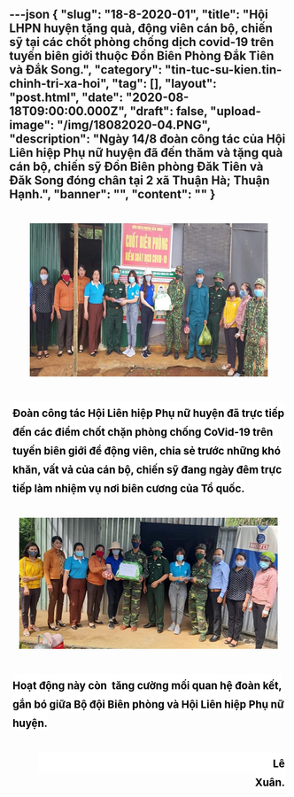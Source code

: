 ---json
{
    "slug": "18-8-2020-01",
    "title": "Hội LHPN huyện tặng quà, động viên cán bộ, chiến sỹ tại các chốt phòng chống dịch covid-19 trên tuyến biên giới thuộc Đồn Biên Phòng Đắk Tiên và Đắk  Song.",
    "category": "tin-tuc-su-kien.tin-chinh-tri-xa-hoi",
    "tag": [],
    "layout": "post.html",
    "date": "2020-08-18T09:00:00.000Z",
    "draft": false,
    "upload-image": "/img/18082020-04.PNG",
    "description": "Ngày 14/8 đoàn công tác của Hội Liên hiệp Phụ nữ huyện đã đến thăm và tặng quà cán bộ, chiến sỹ Đồn Biên phòng Đăk Tiên và Đăk Song đóng chân tại 2 xã Thuận Hà; Thuận Hạnh.",
    "banner": "",
    "__content__": ""
}
---
<h1 style="margin-left:4.5pt; margin-right:4.5pt; text-align:center"><img alt="" src="/img/18082020-03.PNG" /></h1>

<h1 style="margin-left:4.5pt; margin-right:4.5pt"><span style="background-color:white"><span style="font-size:14.0pt"><span style="background-color:white"><span style="color:black">Đo&agrave;n c&ocirc;ng t&aacute;c Hội Li&ecirc;n hiệp Phụ nữ huyện đ&atilde; trực tiếp đến c&aacute;c điểm chốt chặn ph&ograve;ng chống CoVid-19&nbsp;</span></span></span></span><span style="background-color:white"><span style="font-size:14.0pt"><span style="background-color:white"><span style="color:black">tr&ecirc;n tuyến bi&ecirc;n giới để động vi&ecirc;n, chia sẻ trước những kh&oacute; khăn, vất vả của c&aacute;n bộ, chiến sỹ đang ng&agrave;y đ&ecirc;m trực tiếp l&agrave;m nhiệm vụ nơi bi&ecirc;n cương của Tổ quốc. </span></span></span></span></h1>

<h1 style="margin-left:4.5pt; margin-right:4.5pt; text-align:center"><img alt="" src="/img/18082020-04.PNG" /></h1>

<h1 style="margin-left:4.5pt; margin-right:4.5pt"><span style="background-color:white"><span style="font-size:14.0pt"><span style="background-color:white"><span style="color:black">Hoạt động n&agrave;y c&ograve;n &nbsp;tăng cường mối quan hệ đo&agrave;n kết, gắn b&oacute; giữa Bộ đội Bi&ecirc;n ph&ograve;ng v&agrave; Hội Li&ecirc;n hiệp Phụ nữ huyện.</span></span></span></span></h1>

<h1 style="margin-left:4.5pt; margin-right:4.5pt; text-align:right"><span style="background-color:white"><span style="font-size:14.0pt"><span style="background-color:white"><span style="color:black">&nbsp;&nbsp;&nbsp;&nbsp;&nbsp;&nbsp;&nbsp;&nbsp;&nbsp;&nbsp;&nbsp;&nbsp;&nbsp;&nbsp;&nbsp;&nbsp;&nbsp;&nbsp;&nbsp;&nbsp;&nbsp;&nbsp;&nbsp;&nbsp;&nbsp;&nbsp;&nbsp; &nbsp;&nbsp;&nbsp;&nbsp;&nbsp;&nbsp;&nbsp;&nbsp;&nbsp;&nbsp;&nbsp;&nbsp;&nbsp;&nbsp;&nbsp;&nbsp;&nbsp;&nbsp;&nbsp;&nbsp;&nbsp;&nbsp;&nbsp;&nbsp;&nbsp;&nbsp;&nbsp;&nbsp;&nbsp;&nbsp;&nbsp;&nbsp;&nbsp;&nbsp;&nbsp;&nbsp;&nbsp;&nbsp;&nbsp;&nbsp;&nbsp;&nbsp;&nbsp;&nbsp;&nbsp;&nbsp;&nbsp;&nbsp;&nbsp;&nbsp;&nbsp;&nbsp;&nbsp;&nbsp;&nbsp;&nbsp;&nbsp; &nbsp;&nbsp;&nbsp;&nbsp;&nbsp;&nbsp;&nbsp;&nbsp;&nbsp; L&ecirc; Xu&acirc;n.</span></span></span></span></h1>
